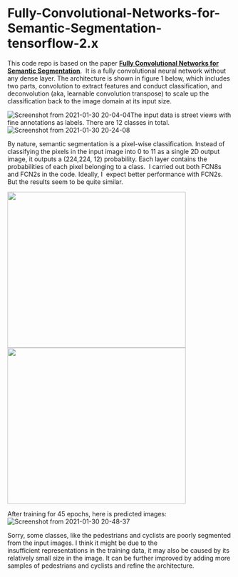 # Fully-Convolutional-Networks-for-Semantic-Segmentation-tensorflow-2.x

This code repo is based on the paper **[Fully Convolutional Networks for Semantic Segmentation](https://arxiv.org/pdf/1411.4038.pdf)**.  It is a fully convolutional neural network without any dense layer. The architecture is shown in figure 1 below, which includes two parts, convolution to extract features and conduct classification, and deconvolution (aka, learnable convolution transpose) to scale up the classification back to the image domain at its input size. 

![Screenshot from 2021-01-30 20-04-04](https://user-images.githubusercontent.com/58440102/106374465-925fc380-6338-11eb-8c64-9ac93bc38601.png)The input data is street views with fine annotations as labels. There are 12 classes in total. ![Screenshot from 2021-01-30 20-24-08](https://user-images.githubusercontent.com/58440102/106374558-35184200-6339-11eb-9a3d-a149172c6f84.png)

By nature, semantic segmentation is a pixel-wise classification. Instead of classifying the pixels in the input image into 0 to 11 as a single 2D output image, it outputs a (224,224, 12) probability. Each layer contains the probabilities of each pixel belonging to a class. 
I carried out both FCN8s and FCN2s in the code. Ideally, I  expect better performance with FCN2s. But the results seem to be quite similar. 




<img src="https://user-images.githubusercontent.com/58440102/106374671-31d18600-633a-11eb-8c9b-751e863abf48.png" width="400" height="350"><img src="https://user-images.githubusercontent.com/58440102/106374673-3433e000-633a-11eb-8ba4-18bbfd305b5a.png" width="400" height="350">

After training for 45 epochs, here is predicted images:![Screenshot from 2021-01-30 20-48-37](https://user-images.githubusercontent.com/58440102/106374953-9a216700-633c-11eb-942b-72480282d7d3.png)

Sorry, some classes, like the pedestrians and cyclists are poorly segmented from the input images. I think it might be due to the insufficient representations in the training data, it may also be caused by its relatively small size in the image. It can be further improved by adding more samples of pedestrians and cyclists and refine the architecture.
